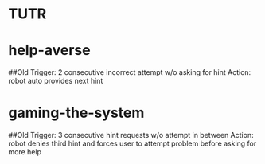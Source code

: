# TUTR

# help-averse
##Old 
Trigger: 2 consecutive incorrect attempt w/o asking for hint
Action: robot auto provides next hint

# gaming-the-system
##Old
Trigger: 3 consecutive hint requests w/o attempt in between
Action: robot denies third hint and forces user to attempt problem before asking for more help


